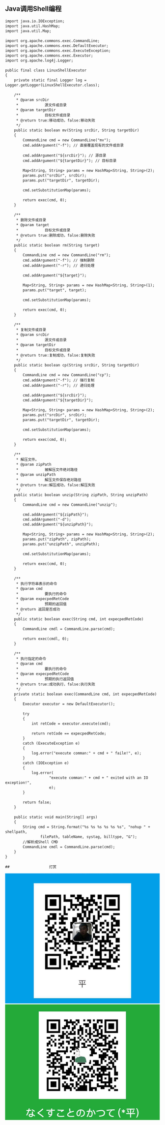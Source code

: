 ## Java调用Shell编程

    import java.io.IOException;
    import java.util.HashMap;
    import java.util.Map;

    import org.apache.commons.exec.CommandLine;
    import org.apache.commons.exec.DefaultExecutor;
    import org.apache.commons.exec.ExecuteException;
    import org.apache.commons.exec.Executor;
    import org.apache.log4j.Logger;

    public final class LinuxShellExecutor
    {
        private static final Logger log = Logger.getLogger(LinuxShellExecutor.class);

        /**
         * @param srcDir
         *            源文件或目录
         * @param targetDir
         *            目标文件或目录
         * @return true:移动成功，false:移动失败
         */
        public static boolean mv(String srcDir, String targetDir)
        {
            CommandLine cmd = new CommandLine("mv");
            cmd.addArgument("-f"); // 直接覆盖现有的文件或目录

            cmd.addArgument("${srcDir}"); // 源目录
            cmd.addArgument("${targetDir}"); // 目标目录

            Map<String, String> params = new HashMap<String, String>(2);
            params.put("srcDir", srcDir);
            params.put("targetDir", targetDir);

            cmd.setSubstitutionMap(params);

            return exec(cmd, 0);
        }

        /**
         * 删除文件或目录
         * @param target
         *            目标文件或目录
         * @return true:删除成功，false:删除失败
         */
        public static boolean rm(String target)
        {
            CommandLine cmd = new CommandLine("rm");
            cmd.addArgument("-f"); // 强制删除
            cmd.addArgument("-r"); // 递归处理

            cmd.addArgument("${target}");

            Map<String, String> params = new HashMap<String, String>(1);
            params.put("target", target);

            cmd.setSubstitutionMap(params);

            return exec(cmd, 0);
        }

        /**
         * 复制文件或目录
         * @param srcDir
         *            源文件或目录
         * @param targetDir
         *            目标文件或目录
         * @return true:复制成功，false:复制失败
         */
        public static boolean cp(String srcDir, String targetDir)
        {
            CommandLine cmd = new CommandLine("cp");
            cmd.addArgument("-f"); // 强行复制
            cmd.addArgument("-r"); // 递归处理

            cmd.addArgument("${srcDir}");
            cmd.addArgument("${targetDir}");

            Map<String, String> params = new HashMap<String, String>(2);
            params.put("srcDir", srcDir);
            params.put("targetDir", targetDir);

            cmd.setSubstitutionMap(params);

            return exec(cmd, 0);
        }

        /**
         * 解压文件。
         * @param zipPath
         *            被解压文件绝对路径
         * @param unzipPath
         *            解压文件保存绝对路径
         * @return true:解压成功，false:解压失败
         */
        public static boolean unzip(String zipPath, String unzipPath)
        {
            CommandLine cmd = new CommandLine("unzip");

            cmd.addArgument("${zipPath}");
            cmd.addArgument("-d");
            cmd.addArgument("${unzipPath}");

            Map<String, String> params = new HashMap<String, String>(2);
            params.put("zipPath", zipPath);
            params.put("unzipPath", unzipPath);

            cmd.setSubstitutionMap(params);

            return exec(cmd, 0);
        }

        /**
         * 执行字符串表示的命令
         * @param cmd
         *            要执行的命令
         * @param expecpedRetCode
         *            预期的返回值
         * @return 返回是否成功
         */
        public static boolean exec(String cmd, int expecpedRetCode)
        {
            CommandLine cmdl = CommandLine.parse(cmd);

            return exec(cmdl, 0);
        }

        /**
         * 执行指定的命令
         * @param cmd
         *            要执行的命令
         * @param expecpedRetCode
         *            预期的执行返回值
         * @return true:成功执行，false:执行失败
         */
        private static boolean exec(CommandLine cmd, int expecpedRetCode)
        {
            Executor executor = new DefaultExecutor();

            try
            {
                int retCode = executor.execute(cmd);

                return retCode == expecpedRetCode;
            }
            catch (ExecuteException e)
            {
                log.error("execute comman:" + cmd + " faile!", e);
            }
            catch (IOException e)
            {
                log.error(
                        "execute comman:" + cmd + " exited with an IO exception!",
                        e);
            }

            return false;
        }

		public static void main(String[] args)
        {
        	String cmd = String.format("%s %s %s %s %s %s", "nohup " + shellpath,
                    filePath, tableName, systag, billtype, "&");
        	//解析成Shell CMD
            CommandLine cmdl = CommandLine.parse(cmd);
        }
    }

	## 					打赏
![alipay_jpg](https://github.com/thestar111/resource/blob/master/alipay.jpg)
![wxpay_jpg](https://github.com/thestar111/resource/blob/master/wxpay.jpg)

